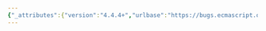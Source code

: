 ```yaml
---
{"_attributes":{"version":"4.4.4+","urlbase":"https://bugs.ecmascript.org/","maintainer":"dherman@mozilla.com"},"bug":{"bug_id":2686,"creation_ts":"2014-04-19 03:11:00 -0700","short_desc":"26.2  Realm Objects: various typos","delta_ts":"2014-06-16 14:55:53 -0700","product":"Draft for 6th Edition","component":"editorial issue","version":"Rev 23: April 5, 2014 Draft","rep_platform":"All","op_sys":"All","bug_status":"RESOLVED","resolution":"FIXED","priority":"Normal","bug_severity":"normal","everconfirmed":true,"reporter":{"uid":"andrebargull","name":"André Bargull"},"assigned_to":{"uid":"allen","name":"Allen Wirfs-Brock"},"long_desc":[{"commentid":7833,"comment_count":0,"who":{"uid":"andrebargull","name":"André Bargull"},"bug_when":"2014-04-19 03:11:49 -0700","thetext":"26.2  Realm Objects:\n\n26.2.1 The Reflect.Realm Constructor\n- \"The initialize value\" -> \"The initial value\"\n- \"intrinsic object Reflect.Realm\" -> missing comma or full stop\n\n26.2.1.1 Reflect.Realm ( [ options [ , initializer ] ] )\n- step 21, rentretly -> reentrantly\n\n26.2.3.2 Reflect. Realm.prototype.eval ( source )\n- arguent -> argument\n\n26.2.3.4 get Reflect.Realm.prototype.intrinsics\n- step 6.3, \".Perfrom\" -> \"Perform\"\n\n26.2.3.5 get Reflect.Realm.prototype.stdlib\n- step 6, double comma\n- step 6.1, double full stops\n- step 6.2, propties -> properties\n- step 6.2, \"the value the\" -> \"the value\"\n- step 6.3, DefinePropertyOrTrhow -> DefinePropertyOrThrow\n- step 6.4, missing full stop\n- NOTE, \"objects return\" -> \"object returned\"\n- NOTE, Realms’s -> Realm's\n- NOTE, \"to with\" -> \n\n26.2.3.7 Realm Subclass Extension Properties\n- subclass -> subclasses\n\n26.2.3.7.1 Reflect.Realm.prototype.directEval ( source )\n- Reflect.Realm.prototype.eval -> Reflect.Realm.prototype.directEval\n- arguent -> argument\n\n26.2.3.7.2 Reflect.Realm.prototype.indirectEval ( source )\n- Reflect.Realm.prototype.eval -> Reflect.Realm.prototype.indirectEval \n- arguent -> argument\n\n26.2.3.7.3 Reflect.Realm.prototype.initGlobal ( )\n- Reflect.Realm.prototype.eval -> Reflect.Realm.prototype.initGlobal \n- arguent -> no arguments used in this method\n\n26.2.3.7.4 Reflect.Realm.prototype.indirectEval ( source )\n- indirectEval -> nonEval or directEvalFallback or ...\n- arguent -> argument"},{"commentid":8335,"comment_count":1,"who":{"uid":"allen","name":"Allen Wirfs-Brock"},"bug_when":"2014-05-12 10:31:49 -0700","thetext":"fixed in rev25 editor's draft"},{"commentid":8983,"comment_count":2,"who":{"uid":"allen","name":"Allen Wirfs-Brock"},"bug_when":"2014-06-16 14:55:53 -0700","thetext":"fixed in rev25"}]}}
---
```

